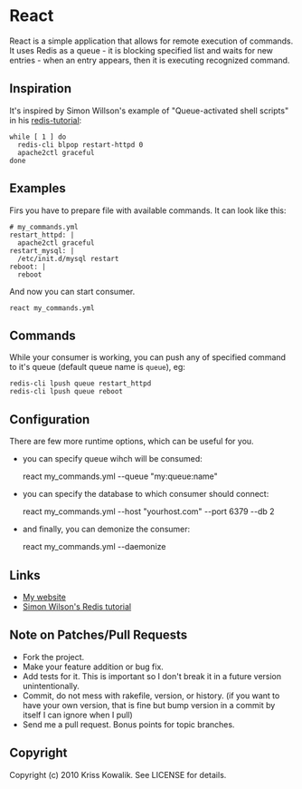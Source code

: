 # React

React is a simple application that allows for remote execution of commands.
It uses Redis as a queue - it is blocking specified list and waits for new 
entries - when an entry appears, then it is executing recognized command.

## Inspiration

It's inspired by Simon Willson's example of "Queue-activated shell scripts"
in his [redis-tutorial](http://simonwillison.net/static/2010/redis-tutorial/):

    while [ 1 ] do
      redis-cli blpop restart-httpd 0
      apache2ctl graceful
    done

## Examples

Firs you have to prepare file with available commands. It can look like this: 

    # my_commands.yml
    restart_httpd: |
      apache2ctl graceful
    restart_mysql: |
      /etc/init.d/mysql restart
    reboot: |
      reboot
   
And now you can start consumer. 

    react my_commands.yml

## Commands

While your consumer is working, you can push any of specified command to it's 
queue (default queue name is `queue`), eg:

    redis-cli lpush queue restart_httpd
    redis-cli lpush queue reboot

## Configuration
  
There are few more runtime options, which can be useful for you. 

* you can specify queue wihch will be consumed:

    react my_commands.yml --queue "my:queue:name"

* you can specify the database to which consumer should connect:

    react my_commands.yml --host "yourhost.com" --port 6379 --db 2

* and finally, you can demonize the consumer:

    react my_commands.yml --daemonize

## Links

* [My website](http://nu7hatch.com/)
* [Simon Wilson's Redis tutorial](http://simonwillison.net/static/2010/redis-tutorial/)

## Note on Patches/Pull Requests
 
* Fork the project.
* Make your feature addition or bug fix.
* Add tests for it. This is important so I don't break it in a
  future version unintentionally.
* Commit, do not mess with rakefile, version, or history.
  (if you want to have your own version, that is fine but bump version in a commit by itself I can ignore when I pull)
* Send me a pull request. Bonus points for topic branches.

## Copyright

Copyright (c) 2010 Kriss Kowalik. See LICENSE for details.    
